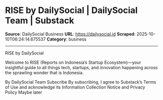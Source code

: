 # RISE by DailySocial | DailySocial Team | Substack

**Source**: DailySocial Business
**URL**: https://dailysocial.id
**Scraped**: 2025-10-10T06:24:14.675537
**Category**: business

---

RISE by DailySocial

Welcome to RISE (Reports on Indonesia’s Startup Ecosystem)—your insightful guide to all things tech, startups, and innovation happening across the sprawling wonder that is Indonesia.

By DailySocial Team
Subscribe
By subscribing, I agree to Substack’s Terms of Use and acknowledge its Information Collection Notice and Privacy Policy
Maybe later
